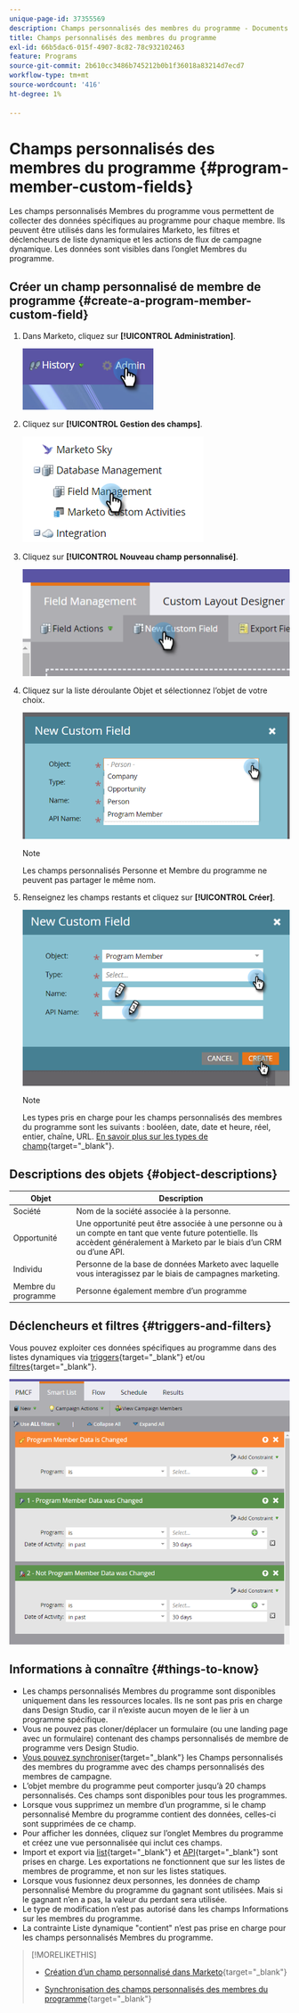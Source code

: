 ```yaml
---
unique-page-id: 37355569
description: Champs personnalisés des membres du programme - Documents Marketo - Documentation du produit
title: Champs personnalisés des membres du programme
exl-id: 66b5dac6-015f-4907-8c82-78c932102463
feature: Programs
source-git-commit: 2b610cc3486b745212b0b1f36018a83214d7ecd7
workflow-type: tm+mt
source-wordcount: '416'
ht-degree: 1%

---
```


# Champs personnalisés des membres du programme {#program-member-custom-fields}

Les champs personnalisés Membres du programme vous permettent de collecter des données spécifiques au programme pour chaque membre. Ils peuvent être utilisés dans les formulaires Marketo, les filtres et déclencheurs de liste dynamique et les actions de flux de campagne dynamique. Les données sont visibles dans l’onglet Membres du programme.

## Créer un champ personnalisé de membre de programme {#create-a-program-member-custom-field}

1. Dans Marketo, cliquez sur **[!UICONTROL Administration]**.

   ![](assets/one.png)

1. Cliquez sur **[!UICONTROL Gestion des champs]**.

   ![](assets/two.png)

1. Cliquez sur **[!UICONTROL Nouveau champ personnalisé]**.

   ![](assets/three.png)

1. Cliquez sur la liste déroulante Objet et sélectionnez l’objet de votre choix.

   ![](assets/four.png)

   >[!NOTE]
   >
   >Les champs personnalisés Personne et Membre du programme ne peuvent pas partager le même nom.

1. Renseignez les champs restants et cliquez sur **[!UICONTROL Créer]**.

   ![](assets/five.png)

   >[!NOTE]
   >
   >Les types pris en charge pour les champs personnalisés des membres du programme sont les suivants : booléen, date, date et heure, réel, entier, chaîne, URL. [En savoir plus sur les types de champ](/help/marketo/product-docs/administration/field-management/custom-field-type-glossary.md){target="_blank"}.

## Descriptions des objets {#object-descriptions}

| Objet | Description |
|---|---|
| Société | Nom de la société associée à la personne. |
| Opportunité | Une opportunité peut être associée à une personne ou à un compte en tant que vente future potentielle. Ils accèdent généralement à Marketo par le biais d’un CRM ou d’une API. |
| Individu | Personne de la base de données Marketo avec laquelle vous interagissez par le biais de campagnes marketing. |
| Membre du programme | Personne également membre d’un programme |

## Déclencheurs et filtres {#triggers-and-filters}

Vous pouvez exploiter ces données spécifiques au programme dans des listes dynamiques via [triggers](/help/marketo/product-docs/core-marketo-concepts/smart-campaigns/creating-a-smart-campaign/define-smart-list-for-smart-campaign-trigger.md){target="_blank"} et/ou [filtres](/help/marketo/product-docs/core-marketo-concepts/smart-lists-and-static-lists/creating-a-smart-list/find-and-add-filters-to-a-smart-list.md){target="_blank"}.

![](assets/six.png)

## Informations à connaître {#things-to-know}

* Les champs personnalisés Membres du programme sont disponibles uniquement dans les ressources locales. Ils ne sont pas pris en charge dans Design Studio, car il n’existe aucun moyen de le lier à un programme spécifique.
* Vous ne pouvez pas cloner/déplacer un formulaire (ou une landing page avec un formulaire) contenant des champs personnalisés de membre de programme vers Design Studio.
* [Vous pouvez synchroniser](/help/marketo/product-docs/core-marketo-concepts/programs/working-with-programs/program-member-custom-field-sync.md){target="_blank"} les Champs personnalisés des membres du programme avec des champs personnalisés des membres de campagne.
* L’objet membre du programme peut comporter jusqu’à 20 champs personnalisés. Ces champs sont disponibles pour tous les programmes.
* Lorsque vous supprimez un membre d’un programme, si le champ personnalisé Membre du programme contient des données, celles-ci sont supprimées de ce champ.
* Pour afficher les données, cliquez sur l’onglet Membres du programme et créez une vue personnalisée qui inclut ces champs.
* Import et export via [list](/help/marketo/getting-started/quick-wins/import-a-list-of-people.md){target="_blank"} et [API](https://experienceleague.adobe.com/en/docs/marketo-developer/marketo/home){target="_blank"} sont prises en charge. Les exportations ne fonctionnent que sur les listes de membres de programme, et non sur les listes statiques.
* Lorsque vous fusionnez deux personnes, les données de champ personnalisé Membre du programme du gagnant sont utilisées. Mais si le gagnant n’en a pas, la valeur du perdant sera utilisée.
* Le type de modification n’est pas autorisé dans les champs Informations sur les membres du programme.
* La contrainte Liste dynamique &quot;contient&quot; n’est pas prise en charge pour les champs personnalisés Membres du programme.

>[!MORELIKETHIS]
>
>* [Création d’un champ personnalisé dans Marketo](/help/marketo/product-docs/administration/field-management/create-a-custom-field-in-marketo.md){target="_blank"}
>
>* [Synchronisation des champs personnalisés des membres du programme](/help/marketo/product-docs/core-marketo-concepts/programs/working-with-programs/program-member-custom-field-sync.md){target="_blank"}
